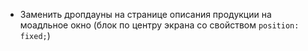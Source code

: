 - Заменить дропдауны на странице описания продукции на моадльное окно
(блок по центру экрана со свойством `position: fixed;`)